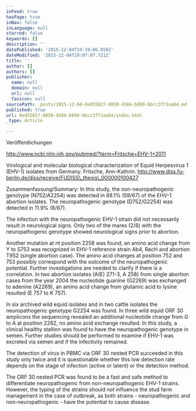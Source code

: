 ```yaml
---
inFeed: true
hasPage: true
inNav: false
inLanguage: null
starred: false
keywords: []
description: ''
datePublished: '2015-12-04T19:19:06.059Z'
dateModified: '2015-12-04T19:07:07.721Z'
title: ''
author: []
authors: []
publisher:
  name: null
  domain: null
  url: null
  favicon: null
sourcePath: _posts/2015-12-04-0ed55027-8850-4584-b898-bbcc3f71aa64.md
published: true
url: 0ed55027-8850-4584-b898-bbcc3f71aa64/index.html
_type: Article

---
```

Veröffentlichungen

http://www.ncbi.nlm.nih.gov/pubmed/?term=Fritsche+EHV-1+2011

Virological and molecular biological characterization of Equid Herpesvirus 1 (EHV-1) isolates from Germany. Fritsche, Ann-Kathrin. http://www.diss.fu-berlin.de/diss/receive/FUDISS\_thesis\_000000100427

Zusammenfassung/Summary: In this study, the non-neuropathogenic genotype (N752/A2254) was detected in 88.1% (59/67) of the EHV-1 abortion isolates. The neuropathogenic genotype (D752/G2254) was detected in 11.9% (8/67).

The infection with the neuropathogenic EHV-1 strain did not necessarily result in neurological signs. Only two of the mares (2/8) with the neuropathogenic genotype showed neurological signs prior to abortion.

Another mutation at nt position 2258 was found, an amino acid change from Y to S753 was recognized in EHV-1 reference strain Ab4, RacH and abortion T952 (single abortion case). The amino acid changes at position 752 and 753 possibly correspond with the outcome of the neuropathogenic potential. Further investigations are needed to clarify if there is a correlation. In two abortion isolates (A(E) 271-3, A 258) from single abortion cases from the year 2004 the nucleotide guanine (G2269) was exchanged to adenine (A2269), an amino acid change from glutamic acid to lysine resulted (E 757 to K 757).

In six archived wild equid isolates and in two cattle isolates the neuropathogenic genotype G2254 was found. In three wild equid ORF 30 amplicons the sequencing revealed an additional nucleotide change from G to A at position 2262, no amino acid exchange resulted. In this study, a clinical healthy stallion was found to have the neuropathogenic genotype in semen. Further studies should be performed to examine if EHV-1 was excreted via semen and if the infectivity remained.

The detection of virus in PBMC via ORF 30 nested PCR succeeded in this study only twice and it is questionable whether this low detection rate depends on the stage of infection (active or latent) or the detection method.

The ORF 30 nested PCR was found to be a fast and safe method to differentiate neuropathogenic from non-neuropathogenic EHV-1 strains. However, the typing of the strains should not influence the stud farm management in the case of outbreak, as both strains - neuropathogenic and non-neuropathogenic - have the potential to cause disease.
